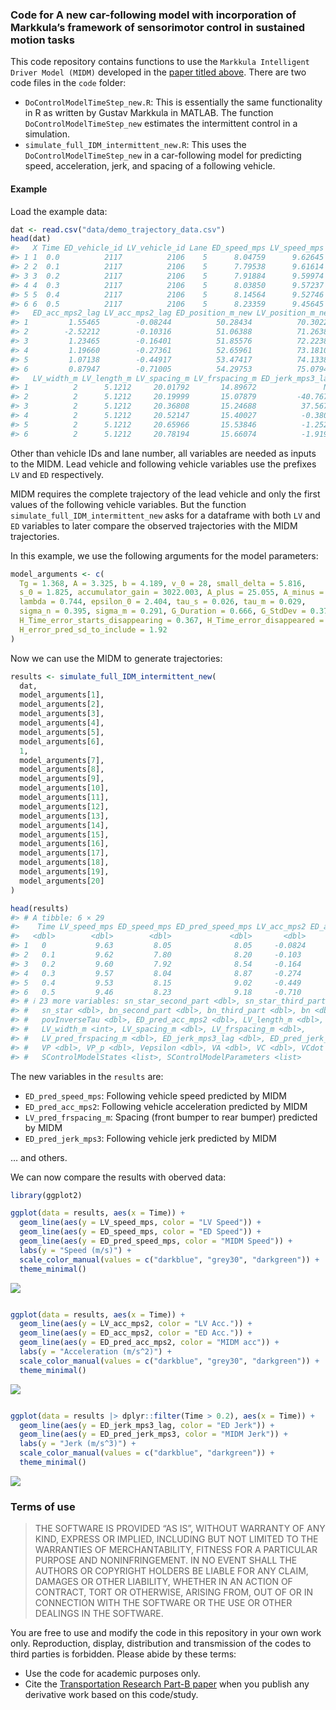 
<!-- README.md is generated from README.Rmd. Please edit that file -->

### Code for A new car-following model with incorporation of Markkula’s framework of sensorimotor control in sustained motion tasks

This code repository contains functions to use the
`Markkula Intelligent Driver Model (MIDM)` developed in the [paper
titled
above](https://www.sciencedirect.com/science/article/abs/pii/S0191261524000936).
There are two code files in the `code` folder:

- `DoControlModelTimeStep_new.R`: This is essentially the same
  functionality in R as written by Gustav Markkula in MATLAB. The
  function `DoControlModelTimeStep_new` estimates the intermittent
  control in a simulation.  
- `simulate_full_IDM_intermittent_new.R`: This uses the
  `DoControlModelTimeStep_new` in a car-following model for predicting
  speed, acceleration, jerk, and spacing of a following vehicle.

#### Example

Load the example data:

``` r
dat <- read.csv("data/demo_trajectory_data.csv")
head(dat)
#>   X Time ED_vehicle_id LV_vehicle_id Lane ED_speed_mps LV_speed_mps
#> 1 1  0.0          2117          2106    5      8.04759      9.62645
#> 2 2  0.1          2117          2106    5      7.79538      9.61614
#> 3 3  0.2          2117          2106    5      7.91884      9.59974
#> 4 4  0.3          2117          2106    5      8.03850      9.57237
#> 5 5  0.4          2117          2106    5      8.14564      9.52746
#> 6 6  0.5          2117          2106    5      8.23359      9.45645
#>   ED_acc_mps2_lag LV_acc_mps2_lag ED_position_m_new LV_position_m_new
#> 1         1.55465        -0.08244          50.28434          70.30226
#> 2        -2.52212        -0.10316          51.06388          71.26387
#> 3         1.23465        -0.16401          51.85576          72.22384
#> 4         1.19660        -0.27361          52.65961          73.18108
#> 5         1.07138        -0.44917          53.47417          74.13383
#> 6         0.87947        -0.71005          54.29753          75.07947
#>   LV_width_m LV_length_m LV_spacing_m LV_frspacing_m ED_jerk_mps3_lag
#> 1          2      5.1212     20.01792       14.89672               NA
#> 2          2      5.1212     20.19999       15.07879         -40.7677
#> 3          2      5.1212     20.36808       15.24688          37.5677
#> 4          2      5.1212     20.52147       15.40027          -0.3805
#> 5          2      5.1212     20.65966       15.53846          -1.2522
#> 6          2      5.1212     20.78194       15.66074          -1.9191
```

Other than vehicle IDs and lane number, all variables are needed as
inputs to the MIDM. Lead vehicle and following vehicle variables use the
prefixes `LV` and `ED` respectively.

MIDM requires the complete trajectory of the lead vehicle and only the
first values of the following vehicle variables. But the function
`simulate_full_IDM_intermittent_new` asks for a dataframe with both `LV`
and `ED` variables to later compare the observed trajectories with the
MIDM trajectories.

In this example, we use the following arguments for the model
parameters:

``` r
model_arguments <- c(
  Tg = 1.368, A = 3.325, b = 4.189, v_0 = 28, small_delta = 5.816,
  s_0 = 1.825, accumulator_gain = 3022.003, A_plus = 25.055, A_minus = -24.579,
  lambda = 0.744, epsilon_0 = 2.404, tau_s = 0.026, tau_m = 0.029,
  sigma_n = 0.395, sigma_m = 0.291, G_Duration = 0.666, G_StdDev = 0.373,
  H_Time_error_starts_disappearing = 0.367, H_Time_error_disappeared = 1.524,
  H_error_pred_sd_to_include = 1.92
)
```

Now we can use the MIDM to generate trajectories:

``` r
results <- simulate_full_IDM_intermittent_new(
  dat,
  model_arguments[1], 
  model_arguments[2], 
  model_arguments[3], 
  model_arguments[4], 
  model_arguments[5], 
  model_arguments[6], 
  1,
  model_arguments[7], 
  model_arguments[8], 
  model_arguments[9], 
  model_arguments[10], 
  model_arguments[11], 
  model_arguments[12],   
  model_arguments[13], 
  model_arguments[14], 
  model_arguments[15], 
  model_arguments[16], 
  model_arguments[17], 
  model_arguments[18],
  model_arguments[19],
  model_arguments[20]
)

head(results)
#> # A tibble: 6 × 29
#>    Time LV_speed_mps ED_speed_mps ED_pred_speed_mps LV_acc_mps2 ED_acc_mps2
#>   <dbl>        <dbl>        <dbl>             <dbl>       <dbl>       <dbl>
#> 1   0           9.63         8.05              8.05     -0.0824       1.55 
#> 2   0.1         9.62         7.80              8.20     -0.103       -2.52 
#> 3   0.2         9.60         7.92              8.54     -0.164        1.23 
#> 4   0.3         9.57         8.04              8.87     -0.274        1.20 
#> 5   0.4         9.53         8.15              9.02     -0.449        1.07 
#> 6   0.5         9.46         8.23              9.18     -0.710        0.879
#> # ℹ 23 more variables: sn_star_second_part <dbl>, sn_star_third_part <dbl>,
#> #   sn_star <dbl>, bn_second_part <dbl>, bn_third_part <dbl>, bn <dbl>,
#> #   povInverseTau <dbl>, ED_pred_acc_mps2 <dbl>, LV_length_m <dbl>,
#> #   LV_width_m <int>, LV_spacing_m <dbl>, LV_frspacing_m <dbl>,
#> #   LV_pred_frspacing_m <dbl>, ED_jerk_mps3_lag <dbl>, ED_pred_jerk_mps3 <dbl>,
#> #   VP <dbl>, VP_p <dbl>, Vepsilon <dbl>, VA <dbl>, VC <dbl>, VCdot <dbl>,
#> #   SControlModelStates <list>, SControlModelParameters <list>
```

The new variables in the `results` are:

- `ED_pred_speed_mps`: Following vehicle speed predicted by MIDM  
- `ED_pred_acc_mps2`: Following vehicle acceleration predicted by MIDM  
- `LV_pred_frspacing_m`: Spacing (front bumper to rear bumper) predicted
  by MIDM  
- `ED_pred_jerk_mps3`: Following vehicle jerk predicted by MIDM

… and others.

We can now compare the results with oberved data:

``` r
library(ggplot2)

ggplot(data = results, aes(x = Time)) +
  geom_line(aes(y = LV_speed_mps, color = "LV Speed")) +
  geom_line(aes(y = ED_speed_mps, color = "ED Speed")) +
  geom_line(aes(y = ED_pred_speed_mps, color = "MIDM Speed")) +
  labs(y = "Speed (m/s)") +
  scale_color_manual(values = c("darkblue", "grey30", "darkgreen")) +
  theme_minimal() 
```

![](README_files/figure-gfm/unnamed-chunk-6-1.png)<!-- -->

``` r

ggplot(data = results, aes(x = Time)) +
  geom_line(aes(y = LV_acc_mps2, color = "LV Acc.")) +
  geom_line(aes(y = ED_acc_mps2, color = "ED Acc.")) +
  geom_line(aes(y = ED_pred_acc_mps2, color = "MIDM acc")) +
  labs(y = "Acceleration (m/s^2)") +
  scale_color_manual(values = c("darkblue", "grey30", "darkgreen")) +
  theme_minimal() 
```

![](README_files/figure-gfm/unnamed-chunk-6-2.png)<!-- -->

``` r

ggplot(data = results |> dplyr::filter(Time > 0.2), aes(x = Time)) +
  geom_line(aes(y = ED_jerk_mps3_lag, color = "ED Jerk")) +
  geom_line(aes(y = ED_pred_jerk_mps3, color = "MIDM Jerk")) +
  labs(y = "Jerk (m/s^3)") +
  scale_color_manual(values = c("darkblue", "darkgreen")) +
  theme_minimal() 
```

![](README_files/figure-gfm/unnamed-chunk-6-3.png)<!-- -->

### Terms of use

> THE SOFTWARE IS PROVIDED “AS IS”, WITHOUT WARRANTY OF ANY KIND,
> EXPRESS OR IMPLIED, INCLUDING BUT NOT LIMITED TO THE WARRANTIES OF
> MERCHANTABILITY, FITNESS FOR A PARTICULAR PURPOSE AND NONINFRINGEMENT.
> IN NO EVENT SHALL THE AUTHORS OR COPYRIGHT HOLDERS BE LIABLE FOR ANY
> CLAIM, DAMAGES OR OTHER LIABILITY, WHETHER IN AN ACTION OF CONTRACT,
> TORT OR OTHERWISE, ARISING FROM, OUT OF OR IN CONNECTION WITH THE
> SOFTWARE OR THE USE OR OTHER DEALINGS IN THE SOFTWARE.

You are free to use and modify the code in this repository in your own
work only. Reproduction, display, distribution and transmission of the
codes to third parties is forbidden. Please abide by these terms:

- Use the code for academic purposes only.  
- Cite the [Transportation Research Part-B
  paper](https://www.sciencedirect.com/science/article/abs/pii/S0191261524000936)
  when you publish any derivative work based on this code/study.
